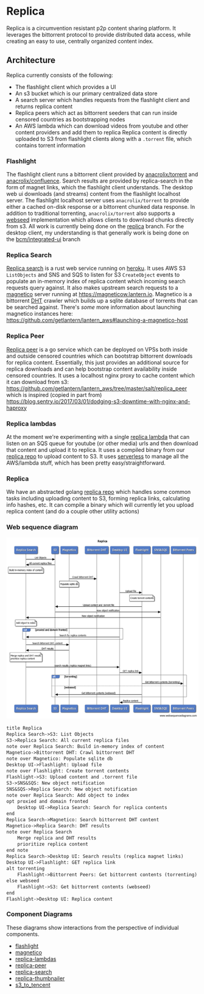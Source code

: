 # Replica
Replica is a circumvention resistant p2p content sharing platform.
It leverages the bittorrent protocol to provide distributed data access, while creating an easy to use, centrally organized content index.

## Architecture
Replica currently consists of the following:
- The flashlight client which provides a UI
- An s3 bucket which is our primary centralized data store
- A search server which handles requests from the flashlight client and returns replica content
- Replica peers which act as bittorrent seeders that can run inside censored countries as bootstrapping nodes
- An AWS lambda which can download videos from youtube and other content providers and add them to replica
Replica content is directly uploaded to S3 from flashlight clients along with a `.torrent` file, which contains torrent information

### Flashlight
The flashlight client runs a bittorrent client provided by [anacrolix/torrent](https://github.com/anacrolix/torrent) and [anacrolix/confluence](github.com/anacrolix/confluence).
Search results are provided by replica-search in the form of magnet links, which the flashlight client understands.
The desktop web ui downloads (and streams) content from the flashlight localhost server.
The flashlight localhost server uses `anacrolix/torrent` to provide either a cached on-disk response or a bittorrent chunked data response.
In addition to traditional torrenting, `anacrolix/torrent` also supports a [webseed](https://www.bittorrent.org/beps/bep_0019.html) implementation which allows clients to download chunks directly from s3.
All work is currently being done on the [replica](https://github.com/getlantern/flashlight/tree/replica) branch. For the desktop client, my understanding is that generally work is being done on the [bcm/integrated-ui](https://github.com/getlantern/lantern-desktop-ui/tree/bcm/integrated-ui) branch

### Replica Search
[Replica search](https://github.com/getlantern/replica-search) is a rust web service running on [heroku](https://dashboard.heroku.com/apps/replica-search).
It uses AWS S3 `ListObjects` and SNS and SQS to listen for S3 `CreateObject` events to populate an in-memory index of replica content which incoming search requests query against.
It also makes upstream search requests to a [magnetico](https://github.com/boramalper/magnetico) server running at https://magneticow.lantern.io. 
Magnetico is a bittorrent [DHT](https://en.wikipedia.org/wiki/Mainline_DHT) crawler which builds up a sqlite database of torrents that can be searched against.
There's _some_ more information about launching magnetico instances here: https://github.com/getlantern/lantern_aws#launching-a-magnetico-host

### Replica Peer
[Replica peer](https://github.com/getlantern/replica-peer) is a go service which can be deployed on VPSs both inside and outside censored countries which can bootstrap bittorrent downloads for replica content.
Essentially, this just provides an additional source for replica downloads and can help bootstrap content availability inside censored countries.
It uses a localhost nginx proxy to cache content which it can download from s3: https://github.com/getlantern/lantern_aws/tree/master/salt/replica_peer which is inspired (copied in part from) https://blog.sentry.io/2017/03/01/dodging-s3-downtime-with-nginx-and-haproxy

### Replica lambdas
At the moment we're experimenting with a single [replica lambda](https://github.com/getlantern/replica-lambdas) that can listen on an SQS queue for youtube (or other media) urls and then download that content and upload it to replica.
It uses a compiled binary from our [replica repo](https://github.com/getlantern/replica) to upload content to S3.
It uses [serverless](https://www.serverless.com/) to manage all the AWS/lambda stuff, which has been pretty easy/straightforward.

### Replica
We have an abstracted golang [replica repo](https://github.com/getlantern/replica) which handles some common tasks including uploading content to S3, forming replica links, calculating info hashes, etc.
It can compile a binary which will currently let you upload replica content (and do a couple other utility actions)

### Web sequence diagram
![Web Sequence Diagram](./sequence.png)
```
title Replica
Replica Search->S3: List Objects
S3->Replica Search: All current replica files
note over Replica Search: Build in-memory index of content
Magnetico->Bittorrent DHT: Crawl bittorrent DHT
note over Magnetico: Populate sqlite db
Desktop UI->Flashlight: Upload file
note over Flashlight: Create torrent contents 
Flashlight->S3: Upload content and .torrent file
S3->SNS&SQS: New object notification
SNS&SQS->Replica Search: New object notification
note over Replica Search: Add object to index
opt proxied and domain fronted
    Desktop UI->Replica Search: Search for replica contents
end
Replica Search->Magnetico: Search bittorrent DHT content
Magnetico->Replica Search: DHT results
note over Replica Search
    Merge replica and DHT results 
    prioritize replica content
end note
Replica Search->Desktop UI: Search results (replica magnet links)
Desktop UI->Flashlight: GET replica link
alt torrenting
    Flashlight->Bittorrent Peers: Get bittorrent contents (torrenting)
else webseed
    Flashlight->S3: Get bittorrent contents (webseed)
end
Flashlight->Desktop UI: Replica content
```

### Component Diagrams

These diagrams show interactions from the perspective of individual components.

* [flashlight](https://docs.google.com/drawings/d/1uWvZj-mnJf3gs5U4htfWuQMAP9RvFsq19br8DoipLK8/edit?usp=sharing)
* [magnetico](https://docs.google.com/drawings/d/1CJlvh9l0V_U0E8x98LdrhdUs8SIoJZlqYmpAVlQ_tb8/edit?usp=sharing)
* [replica-lambdas](https://docs.google.com/drawings/d/1RF9YRbwAFMf5B8cThPqj8F11BsUCBwa6Z5fjgZ8OBwQ/edit?usp=sharing)
* [replica-peer](https://docs.google.com/drawings/d/1hbflWMhDDSCJGJb9ubNETyEHio75LBU6Ns5_f7MYfoQ/edit?usp=sharing)
* [replica-search](https://docs.google.com/drawings/d/1ZCCufu6DH90fddT_l-U2UMnAX-rQJwjFkzGiVc51ass/edit?usp=sharing)
* [replica-thumbnailer](https://docs.google.com/drawings/d/188jxiuFrroiwNs3Mhaih8mnQtC5S6XgKYcZ6EXrJp7w/edit?usp=sharing)
* [s3_to_tencent](https://docs.google.com/drawings/d/1k9sMTiPwc3kKOUdTocmeDFKSSClgAsAzUVlWgiSjDf0/edit?usp=sharing)
